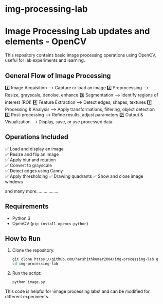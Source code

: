 # img-processing-lab


# Image Processing Lab updates and elements - OpenCV 

This repository contains basic image processing operations using OpenCV, useful for lab experiments and learning.  

## General Flow of Image Processing
1️⃣ Image Acquisition –-> Capture or load an image
2️⃣ Preprocessing –-> Resize, grayscale, denoise, enhance
3️⃣ Segmentation –-> Identify regions of interest (ROI)
4️⃣ Feature Extraction –-> Detect edges, shapes, textures
5️⃣ Processing & Analysis –-> Apply transformations, filtering, object detection
6️⃣ Post-processing –-> Refine results, adjust parameters
7️⃣ Output & Visualization –-> Display, save, or use processed data

## Operations Included

✅ Load and display an image  
✅ Resize and flip an image  
✅ Apply blur and rotation  
✅ Convert to grayscale  
✅ Detect edges using Canny  
✅ Apply thresholding
✅ Drawing quadrants
✅ Show and close image windows  

and many more..................


## Requirements  
- Python 3  
- OpenCV (`pip install opencv-python`)  

## **How to Run**  
1. Clone the repository:  
   ```sh
   git clone https://github.com/harshithkumar2004/img-processing-lab.git
   cd img-processing-lab
   ```
2. Run the script:  
   ```sh
   python image.py
   ```  

This code is helpful for \image processing labs\ and can be modified for different experiments.  

